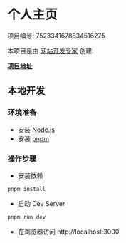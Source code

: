 # 个人主页

项目编号: 7523341678834516275

本项目是由 [网站开发专家](https://space.coze.cn/) 创建.

[**项目地址**](https://space.coze.cn/task/7523341678834516275)

## 本地开发

### 环境准备

- 安装 [Node.js](https://nodejs.org/en)
- 安装 [pnpm](https://pnpm.io/installation)

### 操作步骤

- 安装依赖

```sh
pnpm install
```

- 启动 Dev Server

```sh
pnpm run dev
```

- 在浏览器访问 http://localhost:3000

